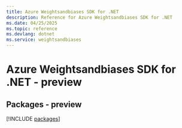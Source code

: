 ```yaml
---
title: Azure Weightsandbiases SDK for .NET
description: Reference for Azure Weightsandbiases SDK for .NET
ms.date: 04/25/2025
ms.topic: reference
ms.devlang: dotnet
ms.service: weightsandbiases
---
```

# Azure Weightsandbiases SDK for .NET - preview
## Packages - preview
[!INCLUDE [packages](weightsandbiases-index.md)]